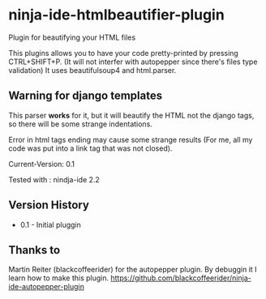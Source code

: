ninja-ide-htmlbeautifier-plugin
===============================

Plugin for beautifying your HTML files

This plugins allows you to have your code pretty-printed by pressing CTRL+SHIFT+P.
(It will not interfer with autopepper since there's files type validation)
It uses beautifulsoup4 and html.parser.

Warning for django templates
----------------------------

This parser **works** for it, but it will beautify the HTML not the django tags, so there will be some strange indentations.

Error in html tags ending may cause some strange results (For me, all my code was put into a link tag that was not closed).


Current-Version: 0.1

Tested with : nindja-ide 2.2

Version History
---------------

* 0.1 - Initial pluggin

Thanks to
---------

Martin Reiter (blackcoffeerider) for the autopepper plugin. By debuggin it I learn how to make this plugin. https://github.com/blackcoffeerider/ninja-ide-autopepper-plugin


